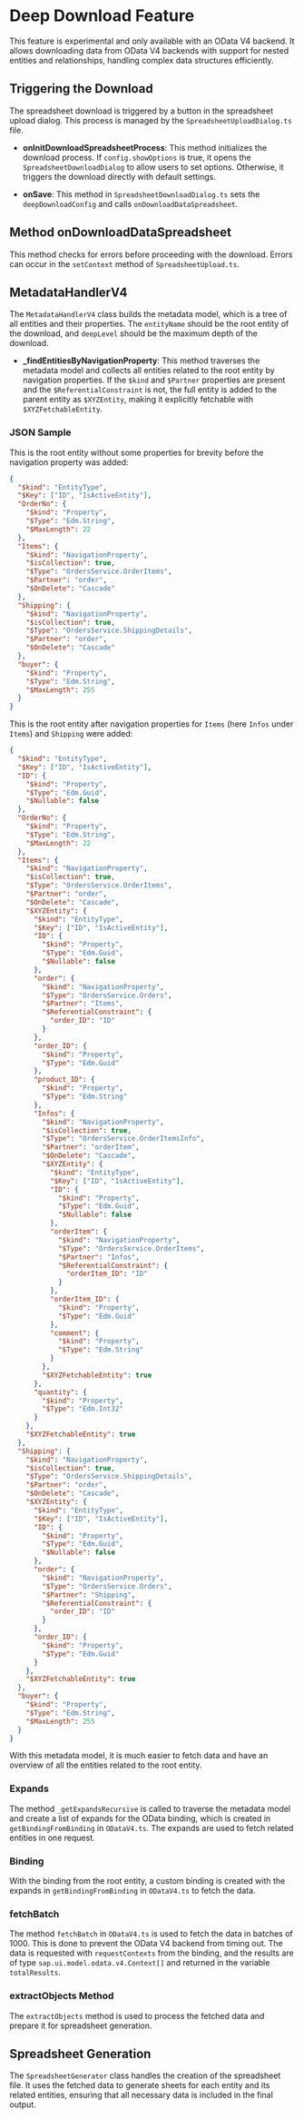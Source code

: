 # Deep Download Feature

This feature is experimental and only available with an OData V4 backend. It allows downloading data from OData V4 backends with support for nested entities and relationships, handling complex data structures efficiently.

## Triggering the Download

The spreadsheet download is triggered by a button in the spreadsheet upload dialog. This process is managed by the `SpreadsheetUploadDialog.ts` file.

- **onInitDownloadSpreadsheetProcess**: This method initializes the download process. If `config.showOptions` is true, it opens the `SpreadsheetDownloadDialog` to allow users to set options. Otherwise, it triggers the download directly with default settings.

- **onSave**: This method in `SpreadsheetDownloadDialog.ts` sets the `deepDownloadConfig` and calls `onDownloadDataSpreadsheet`.

## Method onDownloadDataSpreadsheet

This method checks for errors before proceeding with the download. Errors can occur in the `setContext` method of `SpreadsheetUpload.ts`.

## MetadataHandlerV4

The `MetadataHandlerV4` class builds the metadata model, which is a tree of all entities and their properties. The `entityName` should be the root entity of the download, and `deepLevel` should be the maximum depth of the download.

- **\_findEntitiesByNavigationProperty**: This method traverses the metadata model and collects all entities related to the root entity by navigation properties. If the `$kind` and `$Partner` properties are present and the `$ReferentialConstraint` is not, the full entity is added to the parent entity as `$XYZEntity`, making it explicitly fetchable with `$XYZFetchableEntity`.

### JSON Sample

This is the root entity without some properties for brevity before the navigation property was added:

```json
{
  "$kind": "EntityType",
  "$Key": ["ID", "IsActiveEntity"],
  "OrderNo": {
    "$kind": "Property",
    "$Type": "Edm.String",
    "$MaxLength": 22
  },
  "Items": {
    "$kind": "NavigationProperty",
    "$isCollection": true,
    "$Type": "OrdersService.OrderItems",
    "$Partner": "order",
    "$OnDelete": "Cascade"
  },
  "Shipping": {
    "$kind": "NavigationProperty",
    "$isCollection": true,
    "$Type": "OrdersService.ShippingDetails",
    "$Partner": "order",
    "$OnDelete": "Cascade"
  },
  "buyer": {
    "$kind": "Property",
    "$Type": "Edm.String",
    "$MaxLength": 255
  }
}
```

This is the root entity after navigation properties for `Items` (here `Infos` under `Items`) and `Shipping` were added:

```json
{
  "$kind": "EntityType",
  "$Key": ["ID", "IsActiveEntity"],
  "ID": {
    "$kind": "Property",
    "$Type": "Edm.Guid",
    "$Nullable": false
  },
  "OrderNo": {
    "$kind": "Property",
    "$Type": "Edm.String",
    "$MaxLength": 22
  },
  "Items": {
    "$kind": "NavigationProperty",
    "$isCollection": true,
    "$Type": "OrdersService.OrderItems",
    "$Partner": "order",
    "$OnDelete": "Cascade",
    "$XYZEntity": {
      "$kind": "EntityType",
      "$Key": ["ID", "IsActiveEntity"],
      "ID": {
        "$kind": "Property",
        "$Type": "Edm.Guid",
        "$Nullable": false
      },
      "order": {
        "$kind": "NavigationProperty",
        "$Type": "OrdersService.Orders",
        "$Partner": "Items",
        "$ReferentialConstraint": {
          "order_ID": "ID"
        }
      },
      "order_ID": {
        "$kind": "Property",
        "$Type": "Edm.Guid"
      },
      "product_ID": {
        "$kind": "Property",
        "$Type": "Edm.String"
      },
      "Infos": {
        "$kind": "NavigationProperty",
        "$isCollection": true,
        "$Type": "OrdersService.OrderItemsInfo",
        "$Partner": "orderItem",
        "$OnDelete": "Cascade",
        "$XYZEntity": {
          "$kind": "EntityType",
          "$Key": ["ID", "IsActiveEntity"],
          "ID": {
            "$kind": "Property",
            "$Type": "Edm.Guid",
            "$Nullable": false
          },
          "orderItem": {
            "$kind": "NavigationProperty",
            "$Type": "OrdersService.OrderItems",
            "$Partner": "Infos",
            "$ReferentialConstraint": {
              "orderItem_ID": "ID"
            }
          },
          "orderItem_ID": {
            "$kind": "Property",
            "$Type": "Edm.Guid"
          },
          "comment": {
            "$kind": "Property",
            "$Type": "Edm.String"
          }
        },
        "$XYZFetchableEntity": true
      },
      "quantity": {
        "$kind": "Property",
        "$Type": "Edm.Int32"
      }
    },
    "$XYZFetchableEntity": true
  },
  "Shipping": {
    "$kind": "NavigationProperty",
    "$isCollection": true,
    "$Type": "OrdersService.ShippingDetails",
    "$Partner": "order",
    "$OnDelete": "Cascade",
    "$XYZEntity": {
      "$kind": "EntityType",
      "$Key": ["ID", "IsActiveEntity"],
      "ID": {
        "$kind": "Property",
        "$Type": "Edm.Guid",
        "$Nullable": false
      },
      "order": {
        "$kind": "NavigationProperty",
        "$Type": "OrdersService.Orders",
        "$Partner": "Shipping",
        "$ReferentialConstraint": {
          "order_ID": "ID"
        }
      },
      "order_ID": {
        "$kind": "Property",
        "$Type": "Edm.Guid"
      }
    },
    "$XYZFetchableEntity": true
  },
  "buyer": {
    "$kind": "Property",
    "$Type": "Edm.String",
    "$MaxLength": 255
  }
}
```

With this metadata model, it is much easier to fetch data and have an overview of all the entities related to the root entity.

### Expands

The method `_getExpandsRecursive` is called to traverse the metadata model and create a list of expands for the OData binding, which is created in `getBindingFromBinding` in `ODataV4.ts`. The expands are used to fetch related entities in one request.

### Binding

With the binding from the root entity, a custom binding is created with the expands in `getBindingFromBinding` in `ODataV4.ts` to fetch the data.

### fetchBatch

The method `fetchBatch` in `ODataV4.ts` is used to fetch the data in batches of 1000. This is done to prevent the OData V4 backend from timing out. The data is requested with `requestContexts` from the binding, and the results are of type `sap.ui.model.odata.v4.Context[]` and returned in the variable `totalResults`.

### extractObjects Method

The `extractObjects` method is used to process the fetched data and prepare it for spreadsheet generation.

## Spreadsheet Generation

The `SpreadsheetGenerator` class handles the creation of the spreadsheet file. It uses the fetched data to generate sheets for each entity and its related entities, ensuring that all necessary data is included in the final output.
